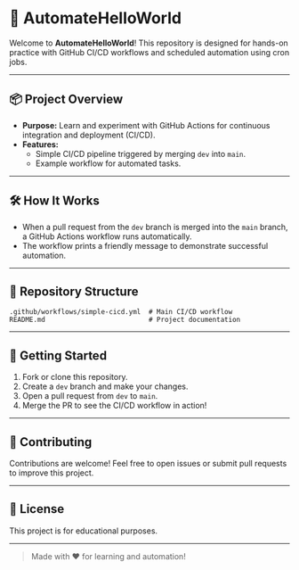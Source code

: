 # 🚀 AutomateHelloWorld

Welcome to **AutomateHelloWorld**! This repository is designed for hands-on practice with GitHub CI/CD workflows and scheduled automation using cron jobs.

---

## 📦 Project Overview
- **Purpose:** Learn and experiment with GitHub Actions for continuous integration and deployment (CI/CD).
- **Features:**
  - Simple CI/CD pipeline triggered by merging `dev` into `main`.
  - Example workflow for automated tasks.

---

## 🛠️ How It Works
- When a pull request from the `dev` branch is merged into the `main` branch, a GitHub Actions workflow runs automatically.
- The workflow prints a friendly message to demonstrate successful automation.

---

## 📂 Repository Structure
```
.github/workflows/simple-cicd.yml  # Main CI/CD workflow
README.md                          # Project documentation
```

---

## 🚦 Getting Started
1. Fork or clone this repository.
2. Create a `dev` branch and make your changes.
3. Open a pull request from `dev` to `main`.
4. Merge the PR to see the CI/CD workflow in action!

---

## 🤝 Contributing
Contributions are welcome! Feel free to open issues or submit pull requests to improve this project.

---

## 📄 License
This project is for educational purposes.

---

> Made with ❤️ for learning and automation!

